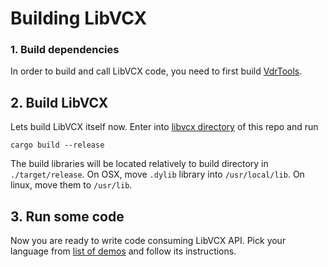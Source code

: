 # Building LibVCX

### 1. Build dependencies
In order to build and call LibVCX code, you need to first build [VdrTools](https://gitlab.com/evernym/verity/vdr-tools).

## 2. Build LibVCX
Lets build LibVCX itself now. Enter into [libvcx directory](../libvcx) of this repo and run
```
cargo build --release
```
The build libraries will be located relatively to build directory in `./target/release`. On OSX, move `.dylib` library
into `/usr/local/lib`. On linux, move them to `/usr/lib`. 

## 3. Run some code
Now you are ready to write code consuming LibVCX API. Pick your language from [list of demos](https://github.com/AbsaOSS/libvcx#get-started)
and follow its instructions.

